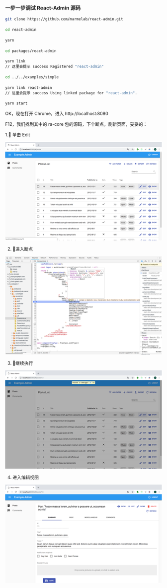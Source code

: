 ### 一步一步调试 React-Admin 源码

```sh
git clone https://github.com/marmelab/react-admin.git

cd react-admin

yarn

cd packages/react-admin

yarn link
// 这里会提示 success Registered "react-admin"

cd ../../examples/simple

yarn link react-admin
// 这里会提示 success Using linked package for "react-admin".

yarn start

```

OK，现在打开 Chrome，进入 http://localhost:8080

F12，我们找到其中的 ra-core 包的源码，下个断点，刷新页面，妥妥的：

1. 单击 Edit

![](../images/debug-step-1.png)

2. 进入断点

![](../images/debug-step-2.png)

3. 继续执行

![](../images/debug-step-3.png)

4. 进入编辑视图

![](../images/debug-step-4.png)
